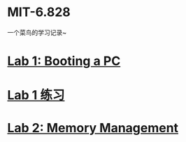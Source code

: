 # MIT-6.828
一个菜鸟的学习记录~
# [Lab 1: Booting a PC](docs/lab1.md)
# [Lab 1 练习](docs/lab1实验报告.md)
# [Lab 2: Memory Management](docs/Lab2.md)
